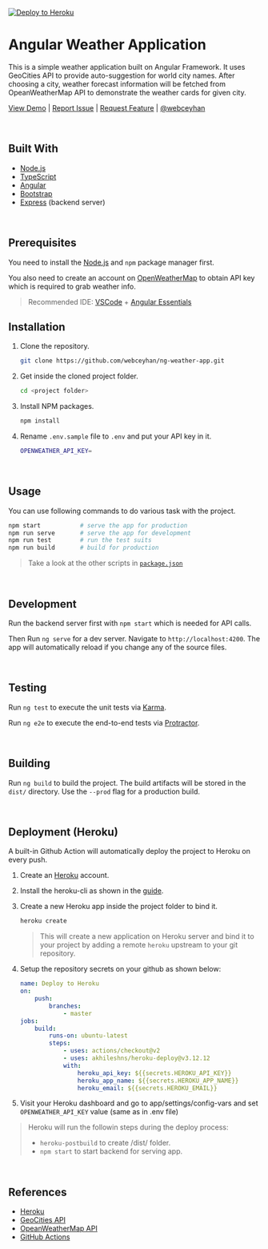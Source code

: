 <!-- AUTOMATION BADGES -->

[![Deploy to Heroku](https://github.com/webceyhan/ng-weather-app/actions/workflows/heroku.yml/badge.svg)](https://github.com/webceyhan/ng-weather-app/actions/workflows/heroku.yml)

<!-- HEADER ///////////////////////////////////////////////////////////// -->

# Angular Weather Application

This is a simple weather application built on Angular Framework.
It uses GeoCities API to provide auto-suggestion for world city names.
After choosing a city, weather forecast information will be fetched from OpeanWeatherMap API to demonstrate the weather cards for given city.

[View Demo](https://webceyhan-ng-weather-app.herokuapp.com) |
[Report Issue](https://github.com/webceyhan/ng-weather-app/issues) |
[Request Feature](https://github.com/webceyhan/ng-weather-app/pulls) |
[@webceyhan](https://twitter.com/webceyhan)

<br>
<!-- BUILT WITH ////////////////////////////////////////////////////////// -->

## Built With

- [Node.js](https://nodejs.dev/)
- [TypeScript](https://www.typescriptlang.org)
- [Angular](https://angular.io/)
- [Bootstrap](https://getbootstrap.com)
- [Express](https://expressjs.com/) (backend server)

<br>
<!-- PREREQUISITES /////////////////////////////////////////////////////// -->

## Prerequisites

You need to install the [Node.js](https://nodejs.dev/)
and `npm` package manager first.

You also need to create an account on [OpenWeatherMap](https://openweathermap.org/) to obtain API key which is required to grab weather info.

> Recommended IDE:
> [VSCode](https://code.visualstudio.com/) + [Angular Essentials](https://marketplace.visualstudio.com/items?itemName=johnpapa.angular-essentials)

## Installation

1. Clone the repository.
   ```sh
   git clone https://github.com/webceyhan/ng-weather-app.git
   ```
2. Get inside the cloned project folder.
   ```sh
   cd <project folder>
   ```
3. Install NPM packages.
   ```sh
   npm install
   ```
4. Rename `.env.sample` file to `.env` and put your API key in it.
   ```sh
   OPENWEATHER_API_KEY=
   ```

<br>
<!-- USAGE /////////////////////////////////////////////////////////////// -->

## Usage

You can use following commands to do various task with the project.

```sh
npm start           # serve the app for production
npm run serve       # serve the app for development
npm run test        # run the test suits
npm run build       # build for production
```

> Take a look at the other scripts in [`package.json`](https://github.com/webceyhan/ng-weather-app/blob/master/package.json)

<br>
<!-- DEVELOPMENT //////////////////// -->

## Development

Run the backend server first with `npm start` which is needed for API calls.

Then Run `ng serve` for a dev server. Navigate to `http://localhost:4200`.
The app will automatically reload if you change any of the source files.

<br>
<!-- TESTING //////////////////////// -->

## Testing

Run `ng test` to execute the unit tests via [Karma](https://karma-runner.github.io).

Run `ng e2e` to execute the end-to-end tests via [Protractor](http://www.protractortest.org/).

<br>
<!-- BUILDING /////////////////////// -->

## Building

Run `ng build` to build the project.
The build artifacts will be stored in the `dist/` directory.
Use the `--prod` flag for a production build.

<br>
<!-- DEPLOYMENT ///////////////////// -->

## Deployment (Heroku)

A built-in Github Action will automatically deploy the project to Heroku on every push.

1. Create an [Heroku](https://www.heroku.com/home) account.

2. Install the heroku-cli as shown in the [guide](https://devcenter.heroku.com/articles/heroku-cli#install-the-heroku-cli).

3. Create a new Heroku app inside the project folder to bind it.

   ```sh
   heroku create
   ```

   > This will create a new application on Heroku server and bind it to your project by adding a remote `heroku` upstream to your git repository.

4. Setup the repository secrets on your github as shown below:
   ```yaml
   name: Deploy to Heroku
   on:
       push:
           branches:
               - master
   jobs:
       build:
           runs-on: ubuntu-latest
           steps:
               - uses: actions/checkout@v2
               - uses: akhileshns/heroku-deploy@v3.12.12
               with:
                   heroku_api_key: ${{secrets.HEROKU_API_KEY}}
                   heroku_app_name: ${{secrets.HEROKU_APP_NAME}}
                   heroku_email: ${{secrets.HEROKU_EMAIL}}
   ```
5. Visit your Heroku dashboard and go to app/settings/config-vars
   and set `OPENWEATHER_API_KEY` value (same as in .env file)

> Heroku will run the followin steps during the deploy process:
> - `heroku-postbuild` to create /dist/<project-name> folder.
> - `npm start` to start backend for serving app.

<br>
<!-- REFERENCES ////////////////////////////////////////////////////////// -->

## References

- [Heroku](https://www.heroku.com)
- [GeoCities API](http://geodb-free-service.wirefreethought.com/v1/geo/cities)
- [OpeanWeatherMap API](https://api.openweathermap.org/data/2.5)
- [GitHub Actions](https://docs.github.com/en/actions)
